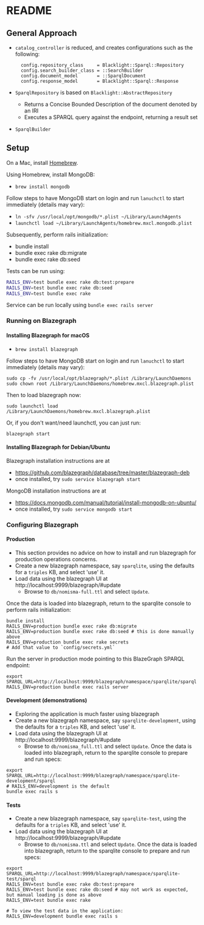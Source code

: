 # README

## General Approach

* `catalog_controller` is reduced, and creates configurations such as the following:

  ```
    config.repository_class     = Blacklight::Sparql::Repository
    config.search_builder_class = ::SearchBuilder
    config.document_model       = ::SparqlDocument
    config.response_model       = Blacklight::Sparql::Response
  ```

* `SparqlRepository` is based on `Blacklight::AbstractRepository`
  * Returns a Concise Bounded Description of the document denoted by an IRI
  * Executes a SPARQL query against the endpoint, returning a result set
* `SparqlBuilder`

## Setup

On a Mac, install [Homebrew](http://brew.sh).

Using Homebrew, install MongoDB:

* `brew install mongodb`

Follow steps to have MongoDB start on login and run `lanuchctl` to start immediately (details may vary):

* `ln -sfv /usr/local/opt/mongodb/*.plist ~/Library/LaunchAgents`
* `launchctl load ~/Library/LaunchAgents/homebrew.mxcl.mongodb.plist`

Subsequently, perform rails initialization:

* bundle install
* bundle exec rake db:migrate
* bundle exec rake db:seed

Tests can be run using:

```sh
RAILS_ENV=test bundle exec rake db:test:prepare
RAILS_ENV=test bundle exec rake db:seed
RAILS_ENV=test bundle exec rake
```

Service can be run locally using `bundle exec rails server`


### Running on Blazegraph

#### Installing Blazegraph for macOS

* `brew install blazegraph`

Follow steps to have MongoDB start on login and run `lanuchctl` to start immediately (details may vary):

    sudo cp -fv /usr/local/opt/blazegraph/*.plist /Library/LaunchDaemons
    sudo chown root /Library/LaunchDaemons/homebrew.mxcl.blazegraph.plist

Then to load blazegraph now:

    sudo launchctl load /Library/LaunchDaemons/homebrew.mxcl.blazegraph.plist

Or, if you don't want/need launchctl, you can just run:

    blazegraph start

#### Installing Blazegraph for Debian/Ubuntu

Blazegraph installation instructions are at
* https://github.com/blazegraph/database/tree/master/blazegraph-deb
* once installed, try `sudo service blazegraph start`

MongoDB installation instructions are at
* https://docs.mongodb.com/manual/tutorial/install-mongodb-on-ubuntu/
* once installed, try `sudo service mongodb start`

### Configuring Blazegraph

#### Production

* This section provides no advice on how to install and run blazegraph for production operations concerns.
* Create a new blazegraph namespace, say `sparqlite`, using the defaults for a `triples` KB, and select 'use' it.
* Load data using the blazegraph UI at http://localhost:9999/blazegraph/#update
  * Browse to `db/nomisma-full.ttl` and select `Update`.

Once the data is loaded into blazegraph, return to the sparqlite console to perform rails initialization:

```
bundle install
RAILS_ENV=production bundle exec rake db:migrate
RAILS_ENV=production bundle exec rake db:seed # this is done manually above
RAILS_ENV=production bundle exec rake secrets
# Add that value to `config/secrets.yml`
```

Run the server in production mode pointing to this BlazeGraph SPARQL endpoint:

```
export SPARQL_URL=http://localhost:9999/blazegraph/namespace/sparqlite/sparql
RAILS_ENV=production bundle exec rails server
```

#### Development (demonstrations)

* Exploring the application is much faster using blazegraph
* Create a new blazegraph namespace, say `sparqlite-development`, using the defaults for a `triples` KB, and select 'use' it.
* Load data using the blazegraph UI at http://localhost:9999/blazegraph/#update
  * Browse to `db/nomisma_full.ttl` and select `Update`.  Once the data is loaded into blazegraph, return to the sparqlite console to prepare and run specs:

```
export SPARQL_URL=http://localhost:9999/blazegraph/namespace/sparqlite-development/sparql
# RAILS_ENV=development is the default
bundle exec rails s
```

#### Tests

* Create a new blazegraph namespace, say `sparqlite-test`, using the defaults for a `triples` KB, and select 'use' it.
* Load data using the blazegraph UI at http://localhost:9999/blazegraph/#update
  * Browse to `db/nomisma.ttl` and select `Update`.  Once the data is loaded into blazegraph, return to the sparqlite console to prepare and run specs:

```
export SPARQL_URL=http://localhost:9999/blazegraph/namespace/sparqlite-test/sparql
RAILS_ENV=test bundle exec rake db:test:prepare
RAILS_ENV=test bundle exec rake db:seed # may not work as expected, but manual loading is done as above
RAILS_ENV=test bundle exec rake

# To view the test data in the application:
RAILS_ENV=development bundle exec rails s
```
